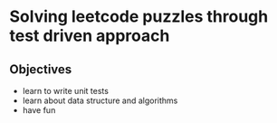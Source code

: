 # Solving leetcode puzzles through test driven approach

## Objectives

- learn to write unit tests
- learn about data structure and algorithms
- have fun

